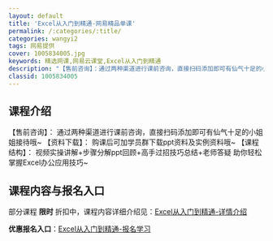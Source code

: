 ```yaml
---
layout: default
title: 'Excel从入门到精通-网易精品单课'
permalink: /:categories/:title/
categories: wangyi2
tags: 网易提供
cover: 1005834005.jpg
keywords: 精选网课,网易云课堂,Excel从入门到精通
description: "【售前咨询】：通过两种渠道进行课前咨询，直接扫码添加即可有仙气十足的小姐姐接待哦~【资料下载】：购课后可加学员群下载ppt资料及实例资料哦~【课程结构】：视频实操讲解+步骤分解ppt回顾+高"
classid: 1005834005
---
```


## 课程介绍

【售前咨询】：
通过两种渠道进行课前咨询，直接扫码添加即可有仙气十足的小姐姐接待哦~
【资料下载】：
购课后可加学员群下载ppt资料及实例资料哦~
【课程结构】：
视频实操讲解+步骤分解ppt回顾+高手过招技巧总结+老师答疑
助你轻松掌握Excel办公应用技巧~

## 课程内容与报名入口

部分课程 **限时** 折扣中，课程内容详细介绍见：[Excel从入门到精通-详情介绍](https://study.163.com/course/introduction/1005834005.htm?share=1&shareId=1025206652&utm_campaign=share&utm_medium=iphoneShare&utm_source=&utm_u=1025206652)

**优惠报名入口**：[Excel从入门到精通-报名学习](https://study.163.com/course/introduction/1005834005.htm?share=1&shareId=1025206652&utm_campaign=share&utm_medium=iphoneShare&utm_source=&utm_u=1025206652)

